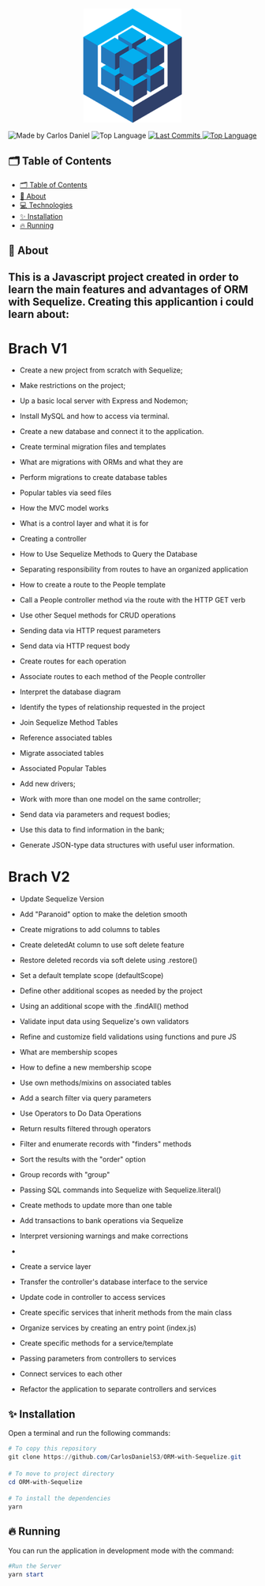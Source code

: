 <div align="center">
  <br />
  <img src=".github/sequelize.png" width="200" alt="sequelize" />
  <br />
<p>
    <img src="https://img.shields.io/badge/made%20by-Carlos%20DanielS3-2D325E?labelColor=F0DB4F&style=for-the-badge&logo=visual-studio-code&logoColor=2D325E" alt="Made by Carlos Daniel">
    <img alt="Top Language" src="https://img.shields.io/github/languages/top/CarlosDanielS3/ORM-with-Sequelize?color=2D325E&labelColor=F0DB4F&style=for-the-badge&logo=javascript&logoColor=2D325E">
    <a href="https://github.com/CarlosDanielS3/Typescript/commits/main">
      <img alt="Last Commits" src="https://img.shields.io/github/last-commit/CarlosDanielS3/Typescript?color=2D325E&labelColor=F0DB4F&style=for-the-badge&logo=github&logoColor=2D325E">
    </a>
<a href="https://github.com/CarlosDanielS3/Typescript/issues"><img alt="Top Language" src="https://img.shields.io/github/issues-raw/CarlosDanielS3/Typescript?color=2D325E&labelColor=F0DB4F&style=for-the-badge&logo=github&logoColor=2D325E"></a>
  </p>
</div>

## 🗂 Table of Contents
- [🗂 Table of Contents](#-table-of-contents)
- [📑 About](#-about)
- [💻 Technologies](#-technologies)
- [✨ Installation](#-installation)
- [🔥 Running](#-running)
  
## 📑 About

## This is a Javascript project created in order to learn the main features and advantages of ORM with Sequelize. Creating this applicantion i could learn about:
# Brach V1
* Create a new project from scratch with Sequelize;
* Make restrictions on the project;
* Up a basic local server with Express and Nodemon;
* Install MySQL and how to access via terminal.
* Create a new database and connect it to the application.

* Create terminal migration files and templates
* What are migrations with ORMs and what they are
* Perform migrations to create database tables
* Popular tables via seed files

* How the MVC model works
* What is a control layer and what it is for
* Creating a controller
* How to Use Sequelize Methods to Query the Database
* Separating responsibility from routes to have an organized application
* How to create a route to the People template
* Call a People controller method via the route with the HTTP GET verb

* Use other Sequel methods for CRUD operations
* Sending data via HTTP request parameters
* Send data via HTTP request body
* Create routes for each operation
* Associate routes to each method of the People controller

* Interpret the database diagram
* Identify the types of relationship requested in the project
* Join Sequelize Method Tables
* Reference associated tables
* Migrate associated tables
* Associated Popular Tables

* Add new drivers;
* Work with more than one model on the same controller;
* Send data via parameters and request bodies;
* Use this data to find information in the bank;
* Generate JSON-type data structures with useful user information.

# Brach V2
* Update Sequelize Version
* Add "Paranoid" option to make the deletion smooth
* Create migrations to add columns to tables
* Create deletedAt column to use soft delete feature
* Restore deleted records via soft delete using .restore()

* Set a default template scope (defaultScope)
* Define other additional scopes as needed by the project
* Using an additional scope with the .findAll() method
* Validate input data using Sequelize's own validators
* Refine and customize field validations using functions and pure JS

* What are membership scopes
* How to define a new membership scope
* Use own methods/mixins on associated tables
* Add a search filter via query parameters
* Use Operators to Do Data Operations
* Return results filtered through operators
* Filter and enumerate records with "finders" methods
* Sort the results with the "order" option
* Group records with "group"
* Passing SQL commands into Sequelize with Sequelize.literal()

* Create methods to update more than one table
* Add transactions to bank operations via Sequelize
* Interpret versioning warnings and make corrections
* 
* Create a service layer
* Transfer the controller's database interface to the service
* Update code in controller to access services
* Create specific services that inherit methods from the main class
* Organize services by creating an entry point (index.js)
* Create specific methods for a service/template
* Passing parameters from controllers to services
* Connect services to each other
* Refactor the application to separate controllers and services



## ✨ Installation
Open a terminal and run the following commands:

```PowerShell
# To copy this repository
git clone https://github.com/CarlosDanielS3/ORM-with-Sequelize.git

# To move to project directory
cd ORM-with-Sequelize

# To install the dependencies
yarn
```
## 🔥 Running
You can run the application in development mode with the command:

```Powershell
#Run the Server
yarn start
```
